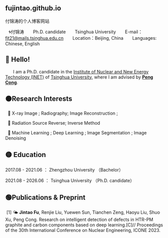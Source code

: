 ## fujintao.github.io
付锦涛的个人博客网站

&ensp; &#x1F300;付锦涛 
&ensp;&ensp;&ensp; Ph.D. candidate
&ensp;&ensp;&ensp; Tsinghua University
&ensp;&ensp;&ensp; E-mail：fjt21@mails.tsinghua.edu.cn
&ensp;&ensp;&ensp; Location：Beijing, China
&ensp;&ensp;&ensp; Languages: Chinese, English

## &#x1F535; Hello! 

&ensp;&ensp;&ensp; I am a Ph.D. candidate in the [Institute of Nuclear and New Energy Technology (INET)](https://www.inet.tsinghua.edu.cn/index.htm) of [Tsinghua University](https://www.tsinghua.edu.cn/), where I am advised by [**Peng Cong**](https://www.inet.tsinghua.edu.cn/info/1375/2078.htm). 

## &#x1F7E0;Research Interests

&nbsp; 🎈 X-ray Image ; Radiography; Image Reconstruction ;

&nbsp; 🎈 Radiation Source Reverse; Inverse Method

&nbsp; 🎈 Machine Learning ; Deep Learning ; Image Segmentation ; Image Denoising 


## &#x1F7E1; Education

2017.08  - 2021.06 ： Zhengzhou University  （Bachelor）

2021.08  - 2026.06 ： Tsinghua University  （Ph.D. candidate）


## &#x1F7E2;Publications & Preprint

&nbsp;[1]  &#x1F324; **Jintao Fu**, Renjie Liu, Yuewen Sun, Tianchen Zeng, Haoyu Liu, Shuo Xu, Peng Cong. Research on intelligent detection of defects in HTR-PM graphite and carbon components based on deep learning.[C]// Proceedings of the 30th International Conference on Nuclear Engineering, ICONE 2023.


